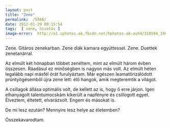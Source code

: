 ```yaml
---
layout: post
title: "Zene"
permalink:  /5566/ 
date: 2012-01-29 09:15:54
tags:  [ zene, hivatás ] 
image-error:  http://a1.sphotos.ak.fbcdn.net/hphotos-ak-ash4/310594_1981490636476_1819502454_1327209_1281883922_n.jpg 
---
```

Zene. Gitáros zenekarban. Zene diák kamara együttessel. Zene. Duettek zenetanárral.



<!--break-->

Az elmúlt két hónapban többet zenéltem, mint az elmúlt három évben összesen. Ráadásul ez minőségben is nagyon más volt. Az elmúlt héten legalább napi másfél órát furulyáztam. Már egészen leamatőrizálódott prüntyögésemből újra zene lett: élő hangok, amik megteremtik a világot.

A csillagok állása optimális volt, de kellett az is, hogy ő erre járjon. Igen elhanyagolt talentumocskám kikerült a napfényre és csillogott egyet. Élveztem, éltetett, elvarázsolt. Engem és másokat is.

De mi lesz ezután? Mennyire lesz helye az életemben?

Összekavarodtam.


